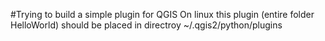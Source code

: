 #Trying to build a simple plugin for QGIS
On linux this plugin (entire folder HelloWorld) should be placed in directroy
~/.qgis2/python/plugins
